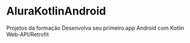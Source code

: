 # AluraKotlinAndroid
Projetos da formação Desenvolva seu primeiro app Android com Kotlin
Web-API/Retrofit
